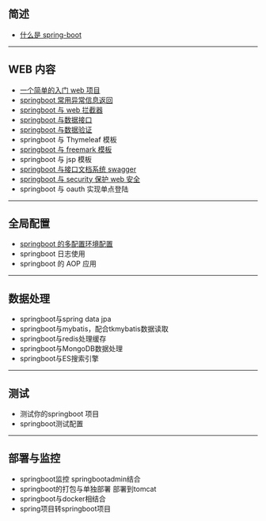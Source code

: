 

## 简述
- [什么是 spring-boot](./blob/master/note/1.what-is-spring-boot.md)

---

## WEB 内容
- [一个简单的入门 web 项目](./blob/master/note/web-a-simple-web-example.md)
- [springboot 常用异常信息返回](./blob/master/note/web-usage-controller-advice.md)
- [springboot 与 web 拦截器](./blob/master/note/web-interceptor.md)
- [springboot 与数据接口](./blob/master/note/web-json-controller.md)
- [springboot 与数据验证](./blob/master/note/web-json-controller.md)
- springboot 与 Thymeleaf 模板
- [springboot 与 freemark 模板](./blob/master/note/web-freemarker.md)
- springboot 与 jsp 模板
- [springboot 与接口文档系统 swagger](./blob/master/note/web-swagger2.md)
- [springboot 与 security 保护 web 安全](./blob/master/note/web-security.md)
- springboot 与 oauth 实现单点登陆

---

## 全局配置
- [springboot 的多配置环境配置](./blob/master/note/globle-profiles.md)
- springboot 日志使用
- springboot 的 AOP 应用

---

## 数据处理
- springboot与spring data jpa
- springboot与mybatis，配合tkmybatis数据读取
- springboot与redis处理缓存
- springboot与MongoDB数据处理
- springboot与ES搜索引擎

---

## 测试
- 测试你的springboot 项目
- springboot测试配置

---

## 部署与监控
- springboot监控 springbootadmin结合
- springboot的打包与单独部署 部署到tomcat
- springboot与docker相结合
- spring项目转springboot项目
